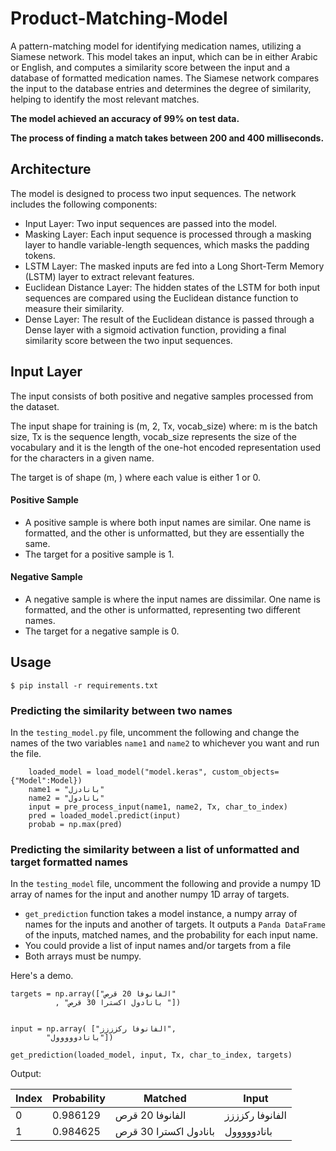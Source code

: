 # Product-Matching-Model
A pattern-matching model for identifying medication names, utilizing a Siamese network. This model takes an input, which can be in either Arabic or English, and computes a similarity score between the input and a database of formatted medication names. The Siamese network compares the input to the database entries and determines the degree of similarity, helping to identify the most relevant matches.

**The model achieved an accuracy of 99% on test data.**

**The process of finding a match takes between 200 and 400 milliseconds.**


## Architecture
The model is designed to process two input sequences. The network includes the following components:

- Input Layer: Two input sequences are passed into the model.
- Masking Layer: Each input sequence is processed through a masking layer to handle variable-length sequences, which masks the padding tokens.
- LSTM Layer: The masked inputs are fed into a Long Short-Term Memory (LSTM) layer to extract relevant features.
- Euclidean Distance Layer: The hidden states of the LSTM for both input sequences are compared using the Euclidean distance function to measure their similarity.
- Dense Layer: The result of the Euclidean distance is passed through a Dense layer with a sigmoid activation function, providing a final similarity score between the two input sequences.

## Input Layer
The input consists of both positive and negative samples processed from the dataset. 

The input shape for training is (m, 2, Tx, vocab_size) where: m is the batch size, Tx is the sequence length, vocab_size represents the size of the vocabulary and it is the length of the one-hot encoded representation used for the characters in a given name.

The target is of shape (m, ) where each value is either 1 or 0.

  
#### Positive Sample
  - A positive sample is where both input names are similar. One name is formatted, and the other is unformatted, but they are essentially the same.
  - The target for a positive sample is 1.

#### Negative Sample
  - A negative sample is where the input names are dissimilar. One name is formatted, and the other is unformatted, representing two different names.
  - The target for a negative sample is 0.
    
## Usage
    $ pip install -r requirements.txt
    
### Predicting the similarity between two names
In the `testing_model.py` file, uncomment the following and change the names of the two variables `name1` and `name2` to whichever you want and run the file.
````
    loaded_model = load_model("model.keras", custom_objects={"Model":Model})
    name1 = "بانادزل"
    name2 = "بانادول"
    input = pre_process_input(name1, name2, Tx, char_to_index)
    pred = loaded_model.predict(input)
    probab = np.max(pred)
  ````

### Predicting the similarity between a list of unformatted and target formatted names

In the `testing_model` file, uncomment the following and provide a numpy 1D array of names for the input and another numpy 1D array of targets.
- `get_prediction` function takes a model instance, a numpy array of names for the inputs and another of targets.
 It outputs a `Panda DataFrame` of the inputs, matched names, and the probability for each input name.
- You could provide a list of input names and/or targets from a file
- Both arrays must be numpy.
  
Here's a demo.
````
targets = np.array(["الفانوفا 20 قرص"
          , "بانادول اكسترا 30 قرص "])


input = np.array( ["الفانوفا ركزززز",
        "بانادووووول"])

get_prediction(loaded_model, input, Tx, char_to_index, targets)
````
Output:

| Index       | Probability | Matched   |  Input   |
|------------|--------------|--------------| --------------|
| 0      | 0.986129  |     الفانوفا 20 قرص  |الفانوفا ركزززز   |
| 1        | 0.984625  |  بانادول اكسترا 30 قرص   | بانادووووول	     |

                                              




 
